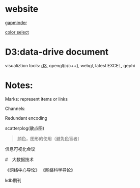 # website
[gapminder](https://www.gapminder.org/)

[color select](http://colorbrewer2.org/)

# D3:data-drive document
visualiztion tools: [d3](d3js.org), opengl(c/c++), webgl, latest EXCEL, gephi

# Notes:

Marks: represent items or links

Channels:

Redundant encoding

scatterplog(散点图)

> 颜色，图形的使用（避免色盲者）

信息可视化会议


#　大数据技术

《网络中心导论》
《网络科学导论》

kdb期刊
